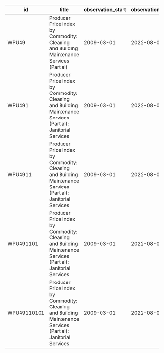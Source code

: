 | id          | title                                                                                                        | observation_start   | observation_end   |
|-------------|--------------------------------------------------------------------------------------------------------------|---------------------|-------------------|
| WPU49       | Producer Price Index by Commodity: Cleaning and Building Maintenance Services (Partial)                      | 2009-03-01          | 2022-08-01        |
| WPU491      | Producer Price Index by Commodity: Cleaning and Building Maintenance Services (Partial): Janitorial Services | 2009-03-01          | 2022-08-01        |
| WPU4911     | Producer Price Index by Commodity: Cleaning and Building Maintenance Services (Partial): Janitorial Services | 2009-03-01          | 2022-08-01        |
| WPU491101   | Producer Price Index by Commodity: Cleaning and Building Maintenance Services (Partial): Janitorial Services | 2009-03-01          | 2022-08-01        |
| WPU49110101 | Producer Price Index by Commodity: Cleaning and Building Maintenance Services (Partial): Janitorial Services | 2009-03-01          | 2022-08-01        |